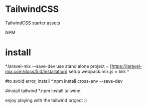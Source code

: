 # TailwindCSS
TailwindCSS starter assets

NPM
# install
*.laravel-mix --save-dev
use stand alone project = [https://laravel-mix.com/docs/5.0/installation]
setup webpack.mix.js    = link ^

#to avoid error, install
*.npm install cross-env --save-dev

#install tailwind
*.npm install tailwind

enjoy playing with the tailwind project :)